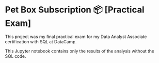 # Pet Box Subscription 📦 [Practical Exam]

This project was my final practical exam for my Data Analyst Associate certification with SQL at DataCamp.

This Jupyter notebook contains only the results of the analysis without the SQL code.